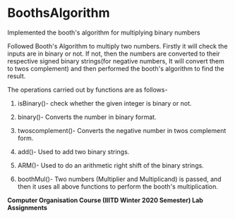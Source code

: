 # BoothsAlgorithm
Implemented the booth's algorithm for multiplying binary numbers

Followed Booth's Algorithm to multiply two numbers. Firstly it will check the inputs are in binary or not. If not, then the numbers are converted to their respective signed binary strings(for negative numbers, It will convert
them to twos complement) and then performed the booth's algorithm to find the result.

The operations carried out by functions are as follows-

1. isBinary()- check whether the given integer is binary or not.

2. binary()- Converts the number in binary format.

3. twoscomplement()- Converts the negative number in twos complement form.

4. add()- Used to add two binary strings.

5. ARM()- Used to do an arithmetic right shift of the binary strings.

6. boothMul()- Two numbers (Multiplier and Multiplicand) is passed, and then it uses all above functions to perform the booth's multiplication.

**Computer Organisation Course (IIITD Winter 2020 Semester) Lab Assignments**
